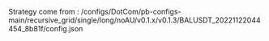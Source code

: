 Strategy come from : /configs/DotCom/pb-configs-main/recursive_grid/single/long/noAU/v0.1.x/v0.1.3/BALUSDT_20221122044454_8b81f/config.json